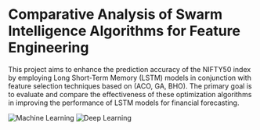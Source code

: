 # Comparative Analysis of Swarm Intelligence Algorithms for Feature Engineering
This project aims to enhance the prediction accuracy of the NIFTY50 index by employing Long Short-Term Memory (LSTM) models in conjunction with feature selection techniques based on (ACO, GA, BHO). The primary goal is to evaluate and compare the effectiveness of these optimization algorithms in improving the performance of LSTM models for financial forecasting.

![Machine Learning](https://img.shields.io/badge/Machine%20Learning-Scikit--Learn-brightgreen)
![Deep Learning](https://img.shields.io/badge/Deep%20Learning-TensorFlow-orange)

